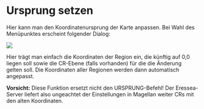 <span id="top"></span>

# Ursprung setzen

Hier kann man den Koordinatenursprung der Karte anpassen. Bei Wahl des
Menüpunktes erscheint folgender Dialog:

<img src="../../images/menu_map_origin.gif" data-border="0" />

Hier trägt man einfach die Koordinaten der Region ein, die künftig auf
0,0 liegen soll sowie die CR-Ebene (falls vorhanden) für die die
Änderung gelten soll. Die Koordinaten aller Regionen werden dann
automatisch angepasst.

**Vorsicht:** Diese Funktion ersetzt nicht den URSPRUNG-Befehl! Der
Eressea-Server liefert also ungeachtet der Einstellungen in Magellan
weiter CRs mit den alten Koordinaten.
